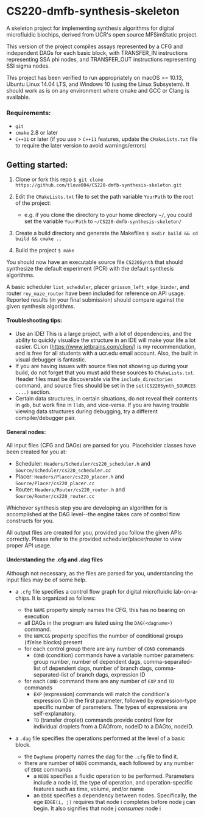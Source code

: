 # CS220-dmfb-synthesis-skeleton
A skeleton project for implementing synthesis algorithms for digital microfluidic biochips, derived from UCR's 
open source MFSimStatic project.

This version of the project compiles assays represented by a CFG and independent DAGs for each basic block, with TRANSFER_IN instructions representing SSA phi nodes, and TRANSFER_OUT instructions representing SSI sigma nodes.

This project has been verified to run appropriately on macOS >= 10.13, Ubuntu Linux 14.04 LTS, and Windows 10 (using the Linux Subsystem).  It should work as is on any environment where cmake and GCC or Clang is available.

### Requirements:
- `git`
- `cmake` 2.8 or later
- `C++11` or later (if you use > `C++11` features, update the `CMakeLists.txt` file to require the later version to avoid warnings/errors)

## Getting started:
1. Clone or fork this repo `$ git clone https://github.com/tlove004/CS220-dmfb-synthesis-skeleton.git`
1. Edit the `CMakeLists.txt` file to set the path variable `YourPath` to the root of the project:
    - e.g. if you clone the directory to your home directory `~/`, you could set the variable `YourPath` to `~/CS220-dmfb-synthesis-skeleton/`

1. Create a build directory and generate the Makefiles 
    ```$ mkdir build && cd build && cmake ..```
1. Build the project `$ make`

You should now have an executable source file `CS220Synth` that should synthesize the default experiment (PCR) with the default synthesis algorithms.

A basic scheduler `list_scheduler`, placer `grissom_left_edge_binder`, and router `roy_maze_router` have been included 
for reference on API usage.  Reported results (in your final submission) should compare against the given synthesis algorithms.

#### Troubleshooting tips:
- Use an IDE!  This is a large project, with a lot of dependencies, and the ability to quickly visualize the structure in an IDE will make your life a lot easier.  CLion (https://www.jetbrains.com/clion/) is my recommendation, and is free for all students with a ucr.edu email account.  Also, the built in visual debugger is fantastic.
- If you are having issues with source files not showing up during your build, do not forget that you must add these sources to `CMakeLists.txt`.  Header files must be discoverable via the `include_directories` command, and source files should be set in the `set(CS220Synth_SOURCES ....)` section.
- Certain data structures, in certain situations, do not reveal their contents in `gdb`, but work fine in `lldb`, and vice-versa.  If you are having trouble viewing data structures during debugging, try a different compiler/debugger pair.

#### General nodes:
All input files (CFG and DAGs) are parsed for you. Placeholder classes have been created for you at:
- Scheduler: `Headers/Scheduler/cs220_scheduler.h` and `Source/Scheduler/cs220_scheduler.cc`
- Placer: `Headers/Placer/cs220_placer.h` and `Source/Placer/cs220_placer.cc`
- Router: `Headers/Router/cs220_router.h` and `Source/Router/cs220_router.cc`

Whichever synthesis step you are developing an algorithm for is accomplished
at the DAG level--the engine takes care of control flow constructs for you.

All output files are created for you, provided you follow the given APIs correctly.  Please refer to the provided scheduler/placer/router to view proper API usage.

#### Understanding the .cfg and .dag files

Although not necessary, as the files are parsed for you, understanding the input files may be of some help.

- a `.cfg` file specifies a control flow graph for digital microfluidic lab-on-a-chips. It is organized as follows:
  - the `NAME` property simply names the CFG, this has no bearing on execution
  - all DAGs in the program are listed using the `DAG(<dagname>)` command.
  - the `NUMCGS` property specifies the number of conditional groups (if/else blocks) present
  - for each control group there are any number of `COND` commands
    - `COND` (condition) commands have a variable number parameters: group number, number of dependent dags, comma-separated-list of dependent dags, number of branch dags, comma-separated-list of branch dags, expression ID
  - for each `COND` command there are any number of `EXP` and `TD` commands
    - `EXP` (expression) commands will match the condition's expression ID in the first parameter, followed by expression-type specific number of parameters.  The types of expressions are self-explanatory.
    - `TD` (transfer droplet) commands provide control flow for individual droplets from a DAGfrom, nodeID to a DAGto, nodeID.
    
- a `.dag` file specifies the operations performed at the level of a basic block. 
  - the `DagName` property names the dag for the `.cfg` file to find it.
  - there are number of `NODE` commands, each followed by any number of `EDGE` commands
    - a `NODE` specifies a fluidic operation to be performed.  Parameters include a node id, the type of operation, and operation-specific features such as time, volume, and/or name
    - an `EDGE` specifies a dependency between nodes. Specifically, the ege `EDGE(i, j)` requires that node i completes before node j can begin.  It also signifies that node j _consumes_ node i
